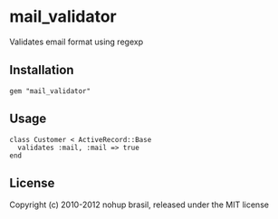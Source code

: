 # mail_validator

Validates email format using regexp

## Installation

    gem "mail_validator"

## Usage

    class Customer < ActiveRecord::Base
      validates :mail, :mail => true
    end

## License

Copyright (c) 2010-2012 nohup brasil, released under the MIT license
